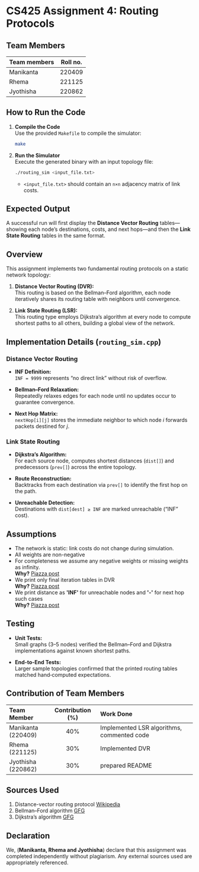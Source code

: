 # **CS425 Assignment 4: Routing Protocols**

## Team Members

| Team members | Roll no. |
| ------------ | :------: |
| Manikanta    |  220409  |
| Rhema        |  221125  |
| Jyothisha    |  220862  |

## How to Run the Code

1. **Compile the Code**  
   Use the provided `Makefile` to compile the simulator:

   ```bash
   make
   ```

2. **Run the Simulator**  
   Execute the generated binary with an input topology file:
   ```bash
   ./routing_sim <input_file.txt>
   ```
   - `<input_file.txt>` should contain an `n×n` adjacency matrix of link costs.

## Expected Output

A successful run will first display the **Distance Vector Routing** tables—showing each node’s destinations, costs, and next hops—and then the **Link State Routing** tables in the same format.

## Overview

This assignment implements two fundamental routing protocols on a static network topology:

1. **Distance Vector Routing (DVR):**  
   This routing is based on the Bellman–Ford algorithm, each node iteratively shares its routing table with neighbors until convergence.

2. **Link State Routing (LSR):**  
   This routing type employs Dijkstra’s algorithm at every node to compute shortest paths to all others, building a global view of the network.

## Implementation Details (`routing_sim.cpp`)

### Distance Vector Routing

- **INF Definition:**  
  `INF = 9999` represents “no direct link” without risk of overflow.

- **Bellman–Ford Relaxation:**  
  Repeatedly relaxes edges for each node until no updates occur to guarantee convergence.

- **Next Hop Matrix:**  
  `nextHop[i][j]` stores the immediate neighbor to which node _i_ forwards packets destined for _j_.

### Link State Routing

- **Dijkstra’s Algorithm:**  
  For each source node, computes shortest distances (`dist[]`) and predecessors (`prev[]`) across the entire topology.

- **Route Reconstruction:**  
  Backtracks from each destination via `prev[]` to identify the first hop on the path.

- **Unreachable Detection:**  
  Destinations with `dist[dest] ≥ INF` are marked unreachable (“INF” cost).

## Assumptions

- The network is static: link costs do not change during simulation.
- All weights are non-negative
- For completeness we assume any negative weights or missing weights as infinity.
  </br> **Why?** [Piazza post](https://piazza.com/class/m5h01uph1h12eb/post/185)
- We print only final iteration tables in DVR
  </br> **Why?** [Piazza post](https://piazza.com/class/m5h01uph1h12eb/post/189)
- We print distance as **'INF'** for unreachable nodes and **'-'** for next hop such cases
  </br> **Why?** [Piazza post](https://piazza.com/class/m5h01uph1h12eb/post/187)

## Testing

- **Unit Tests:**  
  Small graphs (3–5 nodes) verified the Bellman–Ford and Dijkstra implementations against known shortest paths.

- **End-to-End Tests:**  
  Larger sample topologies confirmed that the printed routing tables matched hand‑computed expectations.

## Contribution of Team Members

| Team Member              | Contribution (%) | Work Done                                  |
| :----------------------- | :--------------: | :----------------------------------------- |
| Manikanta <br/> (220409) |       40%        | Implemented LSR algorithms, commented code |
| Rhema <br/> (221125)     |       30%        | Implemented DVR                            |
| Jyothisha <br/> (220862) |       30%        | prepared README                            |

## Sources Used

1. Distance-vector routing protocol [Wikipedia](https://en.wikipedia.org/wiki/Distance-vector_routing_protocol)
2. Bellman–Ford algorithm [GFG](https://www.geeksforgeeks.org/bellman-ford-algorithm-dp-23/)
3. Dijkstra’s algorithm [GFG](https://www.geeksforgeeks.org/dijkstras-shortest-path-algorithm-greedy-algo-7/)

## Declaration

We, (**Manikanta, Rhema and Jyothisha**) declare that this assignment was completed independently without plagiarism. Any external sources used are appropriately referenced.
